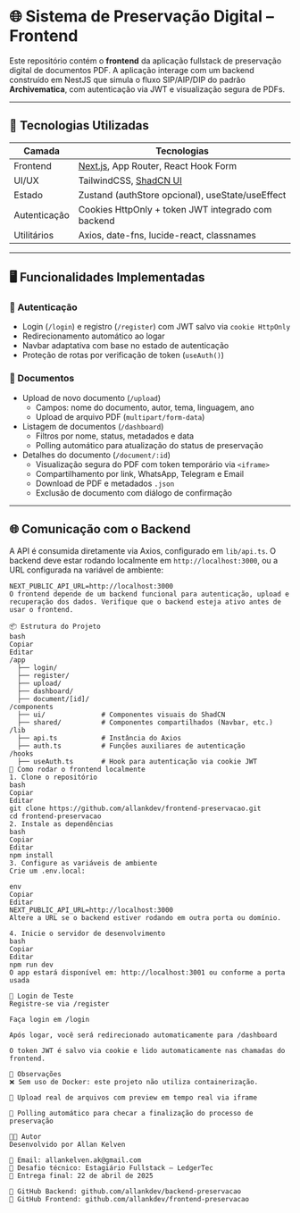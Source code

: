# 🌐 Sistema de Preservação Digital – Frontend

Este repositório contém o **frontend** da aplicação fullstack de preservação digital de documentos PDF. A aplicação interage com um backend construído em NestJS que simula o fluxo SIP/AIP/DIP do padrão **Archivematica**, com autenticação via JWT e visualização segura de PDFs.

---

## 🚀 Tecnologias Utilizadas

| Camada     | Tecnologias                                                   |
|------------|---------------------------------------------------------------|
| Frontend   | [Next.js](https://nextjs.org/), App Router, React Hook Form   |
| UI/UX      | TailwindCSS, [ShadCN UI](https://ui.shadcn.com/)              |
| Estado     | Zustand (authStore opcional), useState/useEffect              |
| Autenticação | Cookies HttpOnly + token JWT integrado com backend          |
| Utilitários | Axios, date-fns, lucide-react, classnames                    |

---

## 🖥️ Funcionalidades Implementadas

### 🔐 Autenticação
- Login (`/login`) e registro (`/register`) com JWT salvo via `cookie HttpOnly`
- Redirecionamento automático ao logar
- Navbar adaptativa com base no estado de autenticação
- Proteção de rotas por verificação de token (`useAuth()`)

### 📄 Documentos
- Upload de novo documento (`/upload`)
  - Campos: nome do documento, autor, tema, linguagem, ano
  - Upload de arquivo PDF (`multipart/form-data`)
- Listagem de documentos (`/dashboard`)
  - Filtros por nome, status, metadados e data
  - Polling automático para atualização do status de preservação
- Detalhes do documento (`/document/:id`)
  - Visualização segura do PDF com token temporário via `<iframe>`
  - Compartilhamento por link, WhatsApp, Telegram e Email
  - Download de PDF e metadados `.json`
  - Exclusão de documento com diálogo de confirmação

---

## 🌐 Comunicação com o Backend

A API é consumida diretamente via Axios, configurado em `lib/api.ts`. O backend deve estar rodando localmente em `http://localhost:3000`, ou a URL configurada na variável de ambiente:

```env
NEXT_PUBLIC_API_URL=http://localhost:3000
O frontend depende de um backend funcional para autenticação, upload e recuperação dos dados. Verifique que o backend esteja ativo antes de usar o frontend.

📦 Estrutura do Projeto
bash
Copiar
Editar
/app
  ├── login/
  ├── register/
  ├── upload/
  ├── dashboard/
  ├── document/[id]/
/components
  ├── ui/              # Componentes visuais do ShadCN
  ├── shared/          # Componentes compartilhados (Navbar, etc.)
/lib
  ├── api.ts           # Instância do Axios
  ├── auth.ts          # Funções auxiliares de autenticação
/hooks
  ├── useAuth.ts       # Hook para autenticação via cookie JWT
🧪 Como rodar o frontend localmente
1. Clone o repositório
bash
Copiar
Editar
git clone https://github.com/allankdev/frontend-preservacao.git
cd frontend-preservacao
2. Instale as dependências
bash
Copiar
Editar
npm install
3. Configure as variáveis de ambiente
Crie um .env.local:

env
Copiar
Editar
NEXT_PUBLIC_API_URL=http://localhost:3000
Altere a URL se o backend estiver rodando em outra porta ou domínio.

4. Inicie o servidor de desenvolvimento
bash
Copiar
Editar
npm run dev
O app estará disponível em: http://localhost:3001 ou conforme a porta usada

🔐 Login de Teste
Registre-se via /register

Faça login em /login

Após logar, você será redirecionado automaticamente para /dashboard

O token JWT é salvo via cookie e lido automaticamente nas chamadas do frontend.

🧱 Observações
❌ Sem uso de Docker: este projeto não utiliza containerização.

📂 Upload real de arquivos com preview em tempo real via iframe

🔁 Polling automático para checar a finalização do processo de preservação

🧑‍💻 Autor
Desenvolvido por Allan Kelven

📧 Email: allankelven.ak@gmail.com
📅 Desafio técnico: Estagiário Fullstack – LedgerTec
📆 Entrega final: 22 de abril de 2025

🔗 GitHub Backend: github.com/allankdev/backend-preservacao
🔗 GitHub Frontend: github.com/allankdev/frontend-preservacao

